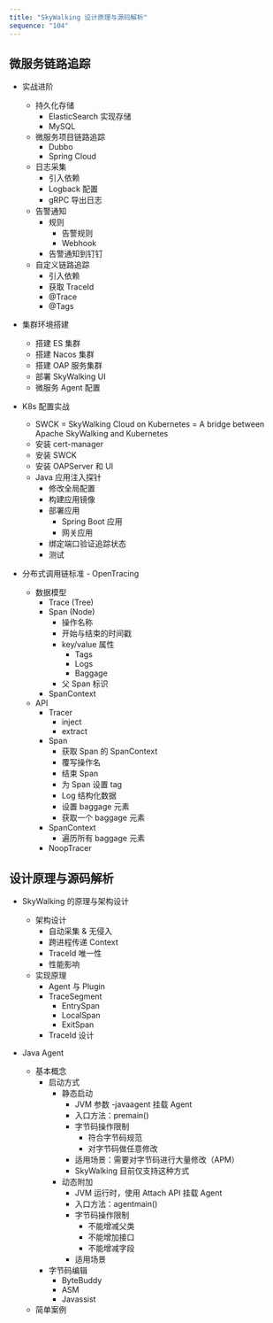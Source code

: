 ```yaml
---
title: "SkyWalking 设计原理与源码解析"
sequence: "104"
---
```


## 微服务链路追踪

- 实战进阶
    - 持久化存储
        - ElasticSearch 实现存储
        - MySQL
    - 微服务项目链路追踪
        - Dubbo
        - Spring Cloud
    - 日志采集
        - 引入依赖
        - Logback 配置
        - gRPC 导出日志
    - 告警通知
        - 规则
            - 告警规则
            - Webhook
        - 告警通知到钉钉
    - 自定义链路追踪
        - 引入依赖
        - 获取 TraceId
        - @Trace
        - @Tags

- 集群环境搭建
    - 搭建 ES 集群
    - 搭建 Nacos 集群
    - 搭建 OAP 服务集群
    - 部署 SkyWalking UI
    - 微服务 Agent 配置

- K8s 配置实战
    - SWCK = SkyWalking Cloud on Kubernetes = A bridge between Apache SkyWalking and Kubernetes
    - 安装 cert-manager
    - 安装 SWCK
    - 安装 OAPServer 和 UI
    - Java 应用注入探针
        - 修改全局配置
        - 构建应用镜像
        - 部署应用
            - Spring Boot 应用
            - 网关应用
        - 绑定端口验证追踪状态
        - 测试

- 分布式调用链标准 - OpenTracing
    - 数据模型
        - Trace (Tree)
        - Span (Node)
            - 操作名称
            - 开始与结束的时间戳
            - key/value 属性
                - Tags
                - Logs
                - Baggage
            - 父 Span 标识
        - SpanContext
    - API
        - Tracer
            - inject
            - extract
        - Span
            - 获取 Span 的 SpanContext
            - 覆写操作名
            - 结束 Span
            - 为 Span 设置 tag
            - Log 结构化数据
            - 设置 baggage 元素
            - 获取一个 baggage 元素
        - SpanContext
            - 遍历所有 baggage 元素
        - NoopTracer

## 设计原理与源码解析

- SkyWalking 的原理与架构设计
    - 架构设计
        - 自动采集 & 无侵入
        - 跨进程传递 Context
        - TraceId 唯一性
        - 性能影响
    - 实现原理
        - Agent 与 Plugin
        - TraceSegment
            - EntrySpan
            - LocalSpan
            - ExitSpan
        - TraceId 设计

- Java Agent
    - 基本概念
        - 启动方式
            - 静态启动
                - JVM 参数 -javaagent 挂载 Agent
                - 入口方法：premain()
                - 字节码操作限制
                    - 符合字节码规范
                    - 对字节码做任意修改
                - 适用场景：需要对字节码进行大量修改（APM）
                - SkyWalking 目前仅支持这种方式
            - 动态附加
                - JVM 运行时，使用 Attach API 挂载 Agent
                - 入口方法：agentmain()
                - 字节码操作限制
                    - 不能增减父类
                    - 不能增加接口
                    - 不能增减字段
                - 适用场景
        - 字节码编辑
            - ByteBuddy
            - ASM
            - Javassist
    - 简单案例
